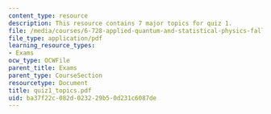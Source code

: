 ```yaml
---
content_type: resource
description: This resource contains 7 major topics for quiz 1.
file: /media/courses/6-728-applied-quantum-and-statistical-physics-fall-2006/ba37f22c082d023229b50d231c6087de_quiz1_topics.pdf
file_type: application/pdf
learning_resource_types:
- Exams
ocw_type: OCWFile
parent_title: Exams
parent_type: CourseSection
resourcetype: Document
title: quiz1_topics.pdf
uid: ba37f22c-082d-0232-29b5-0d231c6087de
---
```

